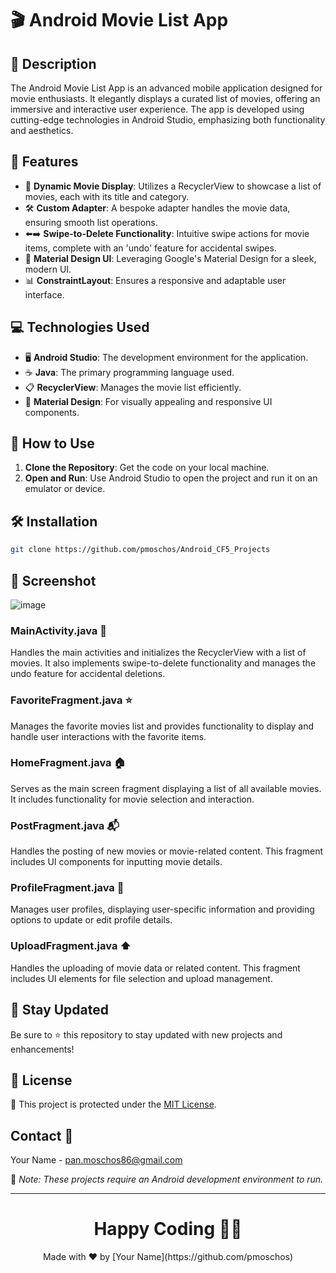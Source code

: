 # 🎬 Android Movie List App

## 📝 Description
The Android Movie List App is an advanced mobile application designed for movie enthusiasts. It elegantly displays a curated list of movies, offering an immersive and interactive user experience. The app is developed using cutting-edge technologies in Android Studio, emphasizing both functionality and aesthetics.

## 🌟 Features
- 🎥 **Dynamic Movie Display**: Utilizes a RecyclerView to showcase a list of movies, each with its title and category.
- 🛠 **Custom Adapter**: A bespoke adapter handles the movie data, ensuring smooth list operations.
- ⬅️➡️ **Swipe-to-Delete Functionality**: Intuitive swipe actions for movie items, complete with an 'undo' feature for accidental swipes.
- 📱 **Material Design UI**: Leveraging Google's Material Design for a sleek, modern UI.
- 📊 **ConstraintLayout**: Ensures a responsive and adaptable user interface.

## 💻 Technologies Used
- 🖥️ **Android Studio**: The development environment for the application.
- ☕ **Java**: The primary programming language used.
- 📋 **RecyclerView**: Manages the movie list efficiently.
- 🎨 **Material Design**: For visually appealing and responsive UI components.

## 🚀 How to Use
1. **Clone the Repository**: Get the code on your local machine.
2. **Open and Run**: Use Android Studio to open the project and run it on an emulator or device.

## 🛠 Installation
```bash
git clone https://github.com/pmoschos/Android_CF5_Projects
```

## 📸 Screenshot
![image](https://github.com/pmoschos/BottomNavigationBarApp01/assets/133533759/666b41de-b870-4db0-8fbe-778f9636589d)


### MainActivity.java 📝
Handles the main activities and initializes the RecyclerView with a list of movies. It also implements swipe-to-delete functionality and manages the undo feature for accidental deletions.

### FavoriteFragment.java ⭐
Manages the favorite movies list and provides functionality to display and handle user interactions with the favorite items.

### HomeFragment.java 🏠
Serves as the main screen fragment displaying a list of all available movies. It includes functionality for movie selection and interaction.

### PostFragment.java 📬
Handles the posting of new movies or movie-related content. This fragment includes UI components for inputting movie details.

### ProfileFragment.java 👤
Manages user profiles, displaying user-specific information and providing options to update or edit profile details.

### UploadFragment.java ⬆️
Handles the uploading of movie data or related content. This fragment includes UI elements for file selection and upload management.

## 📢 Stay Updated
Be sure to ⭐ this repository to stay updated with new projects and enhancements!

## 📄 License
🔐 This project is protected under the [MIT License](https://mit-license.org/).

## Contact 📧
Your Name - [pan.moschos86@gmail.com](mailto:pan.moschos86@gmail.com)

🔗 *Note: These projects require an Android development environment to run.*

---

<h1 align="center">Happy Coding 👨‍💻</h1>
<p align="center">
  Made with ❤️ by [Your Name](https://github.com/pmoschos)
</p>